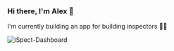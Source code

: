 ### Hi there, I'm Alex 👋

I'm currently building an app for building inspectors 👷‍♂️

![iSpect-Dashboard](
https://res.cloudinary.com/icontrolapp/image/upload/v1596723583/icontrolapp.se/ispect-dashboard_n9djvb.png)
